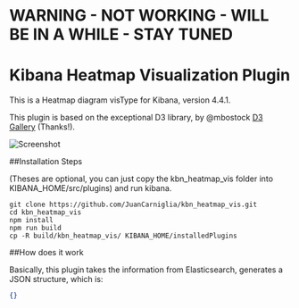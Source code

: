 # WARNING - NOT WORKING - WILL BE IN A WHILE - STAY TUNED

# Kibana Heatmap Visualization Plugin

This is a Heatmap diagram visType for Kibana, version 4.4.1.

This plugin is based on the exceptional D3 library,
by @mbostock [D3 Gallery](https://github.com/mbostock/d3/wiki/Gallery) (Thanks!).

![Screenshot]()

##Installation Steps

(Theses are optional, you can just copy the kbn_heatmap_vis folder into
KIBANA_HOME/src/plugins) and run kibana.

```
git clone https://github.com/JuanCarniglia/kbn_heatmap_vis.git 
cd kbn_heatmap_vis
npm install
npm run build
cp -R build/kbn_heatmap_vis/ KIBANA_HOME/installedPlugins
```

##How does it work

Basically, this plugin takes the information from Elasticsearch, generates a JSON structure, which is:

```json
{}
```
